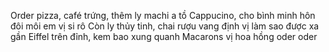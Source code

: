 ﻿Order pizza, café trứng, thêm ly machi a tồ
Cappucino, cho bình minh hôn đôi môi em vị si rô
Còn ly thủy tinh, chai rượu vang định vị làm sao được xa gần
Eiffel trên đỉnh, kem bao xung quanh Macarons vị hoa hồng
oder oder